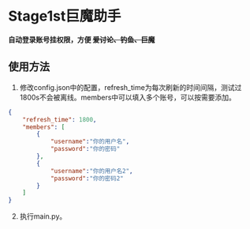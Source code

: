 # Stage1st巨魔助手

**自动登录账号挂权限，方便 ~~爱讨论、钓鱼、巨魔~~**



## 使用方法
1. 修改config.json中的配置，refresh_time为每次刷新的时间间隔，测试过1800s不会被离线。members中可以填入多个账号，可以按需要添加。
```json
{
    "refresh_time": 1800,
    "members": [
        {
            "username":"你的用户名",
            "password":"你的密码"
        },
        {
            "username":"你的用户名2",
            "password":"你的密码2"
        }
    ]
}
```
2. 执行main.py。
